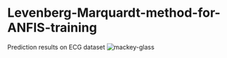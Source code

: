 # Levenberg-Marquardt-method-for-ANFIS-training

Prediction results on ECG dataset
![mackey-glass](https://github.com/yousef-sharafi/Levenberg-marquardt-method-for-ANFIS-training-without-toolbox/assets/142591174/37d2c1ff-528a-4b97-94df-59495979fb97)
